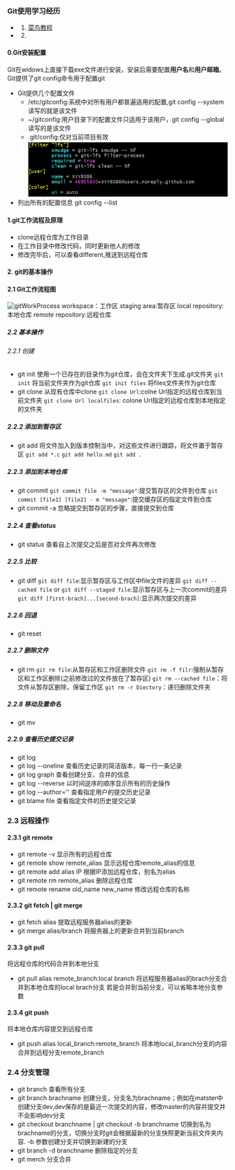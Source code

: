 ### Git使用学习经历
- 1. [菜鸟教程](https://www.runoob.com/git/git-tutorial.html)
- 2. 

#### 0.Git安装配置
Git在widows上直接下载exe文件进行安装，安装后需要配置**用户名**和**用户邮箱**。Git提供了git config命令用于配置git
- Git提供几个配置文件 
    - /etc/gitconfig:系统中对所有用户都普遍适用的配置,git config --system读写的就是该文件
    - ~/gitconfig:用户目录下的配置文件只适用于该用户，git config --global读写的是该文件
    - .git/config:仅对当前项目有效
![~/.gitconfig](pic/gitconfig_global.png)
- 列出所有的配置信息
    git config --list

#### 1.git工作流程及原理
- clone远程仓库为工作目录
- 在工作目录中修改代码，同时更新他人的修改
- 修改完毕后，可以查看different,推送到远程仓库


#### 2. git的基本操作
#### 2.1 Git工作流程图
![gitWorkProcess](https://www.runoob.com/wp-content/uploads/2015/02/git-command.jpg)
workspace：工作区
staging area:暂存区
local repository:本地仓库
remote repository:远程仓库

##### 2.2 基本操作
###### 2.2.1 创建
- git init 
使用一个已存在的目录作为git仓库，会在文件夹下生成.git文件夹
`git init` 将当前文件夹作为git仓库
`git init files` 将files文件夹作为git仓库
- git clone
从现有仓库中clone
`git clone Url`:colne Url指定的远程仓库到当前文件夹
`git clone Url localfiles`: colone Url指定的远程仓库到本地指定的文件夹
##### 2.2.2 添加到暂存区
- git add
将文件加入到版本控制当中，对这些文件进行跟踪，将文件置于暂存区
`git add *.c`
`git add hello.md`
`git add .`

##### 2.2.3 添加到本地仓库
- git commit
`git commit file -m "message"`:提交暂存区的文件到仓库
`git commit [file1] [file2] - m "message"`:提交缓存区的指定文件到仓库
- git commit -a
忽略提交到暂存区的步骤，直接提交到仓库
##### 2.2.4 查看status
- git status
查看自上次提交之后是否对文件再次修改
##### 2.2.5 比较
- git diff
`git diff file`:显示暂存区与工作区中file文件的差异
`git diff --cached file` or `git diff --staged file`:显示暂存区与上一次commit的差异
`git diff [first-brach]...[second-brach]`:显示两次提交的差异
##### 2.2.6 回退
- git reset

##### 2.2.7 删除文件
- git rm
`git rm file`:从暂存区和工作区删除文件
`git rm -f filr`:强制从暂存区和工作区删除(之前修改过的文件放在了暂存区)
`git rm --cached file`：将文件从暂存区删除，保留工作区
`git rm -r Diectory`：递归删除文件夹
##### 2.2.8 移动及重命名
- git mv

##### 2.2.9 查看历史提交记录
- git log
- git log --oneline
查看历史记录的简洁版本，每一行一条记录
- git log graph
查看创建分支、合并的信息
- git log --reverse
以时间逆序的顺序显示所有的历史操作
- git log --author=''
查看指定用户的提交历史记录
- git blame file
查看指定文件的历史提交记录

### 2.3 远程操作
#### 2.3.1 git remote
- git remote -v
显示所有的远程仓库
- git remote show remote_alias
显示远程仓库remote_alias的信息
- git remote add alias IP
根据IP添加远程仓库，别名为alias
- git remote rm remote_alias
删除远程仓库
- git remote rename old_name new_name
修改远程仓库的名称

#### 2.3.2 git fetch | git merge
- git fetch alias
提取远程服务器alias的更新
- git merge alias/branch
将服务器上的更新合并到当前branch
#### 2.3.3 git pull
将远程仓库的代码合并到本地分支
- git pull alias remote_branch:local branch
将远程服务器alias的brach分支合并到本地仓库的local brach分支
若是合并到当前分支，可以省略本地分支参数

#### 2.3.4 git push
将本地仓库内容提交到远程仓库
- git push alias local_branch:remote_branch
将本地local_branch分支的内容合并到远程分支remote_branch
### 2.4 分支管理
- git branch
查看所有分支
- git branch brachname
创建分支，分支名为brachname；例如在matster中创建分支dev,dev保存的是最近一次提交的内容，修改master的内容并提交并不会影响dev分支
- git checkout branchname | git checkout -b branchname
切换到名为brachname的分支，切换分支时git会根据最新的分支快照更新当前文件夹内容.
-b 参数创建分支并切换到新建的分支
- git branch -d branchname
删除指定的分支
- git merch
分支合并

